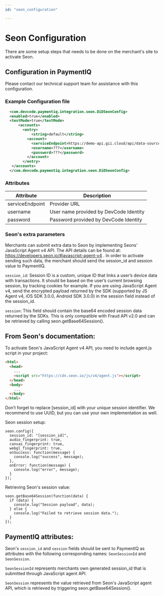 ```yaml
---
id: "seon_configuration"

---
```


# Seon Configuration


There are some setup steps that needs to be done on the merchant's site to activate Seon. 

## Configuration in PaymentIQ

Please contact our technical support team for assistance with this configuration.

### Example Configuration file

```xml
  <com.devcode.paymentiq.integration.seon.DiDSeonConfig>
  <enabled>true</enabled>
  <testMode>true</testMode>
      <accounts>
        <entry>
            <string>default</string>
          <account>
            <serviceEndpoint>https://demo-api.gii.cloud/api/data-sources/userinfo</serviceEndpoint>
            <username>???</username>
            <password>???</password>
          </account>
        </entry>
   </accounts>
  </com.devcode.paymentiq.integration.seon.DiDSeonConfig>
```

### Attributes

| Attribute       | Description                                 |
|-----------------|---------------------------------------------|
| serviceEndpoint | Provider URL                                |
| username        | User name provided by DevCode Identity      |
| password        | Password provided by DevCode Identity       |

### Seon's extra parameters

Merchants can submit extra data to Seon by implementing Seons' JavaScript Agent v4 API. The API details can be found at: https://developers.seon.io/#javascript-agent-v4 . In order to activate sending such data, the merchant should send the session_id and session value to PaymentIQ.

`session_id`: Session ID is a custom, unique ID that links a user’s device data with transactions. It should be based on the user’s current browsing session, by tracking cookies for example. If you are using JavaScript Agent v4, send the encrypted payload returned by the SDK (supported by JS Agent v4, iOS SDK 3.0.0, Android SDK 3.0.0) in the session field instead of the session_id.

`session`: This field should contain the base64 encoded session data returned by the SDKs. This is only compatible with Fraud API v2.0 and can be retrieved by calling seon.getBase64Session().


## From Seon's documentation:

To activate Seon's JavaScript Agent v4 API, you need to include agent.js script in your project:

```html
<html>
  <head>
    ...
    <script src="https://cdn.seon.io/js/v4/agent.js"></script>
  </head>
  <body>
    ...
  </body>
</html>
```

Don’t forget to replace [session_id] with your unique session identifier. We recommend to use UUID, but you can use your own implementation as well.

Seon session setup:

```
seon.config({
  session_id: "[session_id]",
  audio_fingerprint: true,
  canvas_fingerprint: true,
  webgl_fingerprint: true,
  onSuccess: function(message) {
    console.log("success", message);
  },
  onError: function(message) {
    console.log("error", message);
  }
});
```


Retrieving Seon's session value:

```
seon.getBase64Session(function(data) {
  if (data) {
    console.log("Session payload", data);
  } else {
    console.log("Failed to retrieve session data.");
  }
});
```

## PaymentIQ attributes:

Seon's `session_id` and `session` fields should be sent to PaymentIQ as attributes with the following corresponding names: `SeonSessionId` and `SeonSession`.

`SeonSessionId` represents merchants own generated session_id that is submitted through JavaScript agent API.

`SeonSession` represents the value retrieved from Seon's JavaScript agent API, which is retrieved by triggering seon.getBase64Session().
